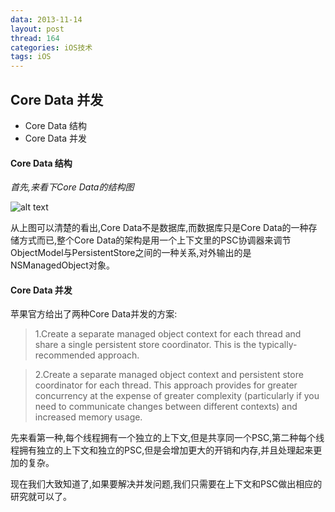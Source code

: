 ```yaml
---
data: 2013-11-14
layout: post
thread: 164
categories: iOS技术
tags: iOS
---
```


## Core Data 并发 ##
* Core Data 结构 
* Core Data 并发

#### Core Data 结构 
_首先,来看下Core Data的结构图_  

![alt text](../album/iOS技术/Coredata并发/CoreData层次结构.png "CoreData层次结构")

从上图可以清楚的看出,Core Data不是数据库,而数据库只是Core Data的一种存储方式而已,整个Core Data的架构是用一个上下文里的PSC协调器来调节ObjectModel与PersistentStore之间的一种关系,对外输出的是NSManagedObject对象。  
#### Core Data 并发
苹果官方给出了两种Core Data并发的方案:
> 1.Create a separate managed object context for each thread and share a single persistent store coordinator.
This is the typically-recommended approach.

> 2.Create a separate managed object context and persistent store coordinator for each thread.
This approach provides for greater concurrency at the expense of greater complexity (particularly if you need to communicate changes between different contexts) and increased memory usage.  

先来看第一种,每个线程拥有一个独立的上下文,但是共享同一个PSC,第二种每个线程拥有独立的上下文和独立的PSC,但是会增加更大的开销和内存,并且处理起来更加的复杂。

现在我们大致知道了,如果要解决并发问题,我们只需要在上下文和PSC做出相应的研究就可以了。

